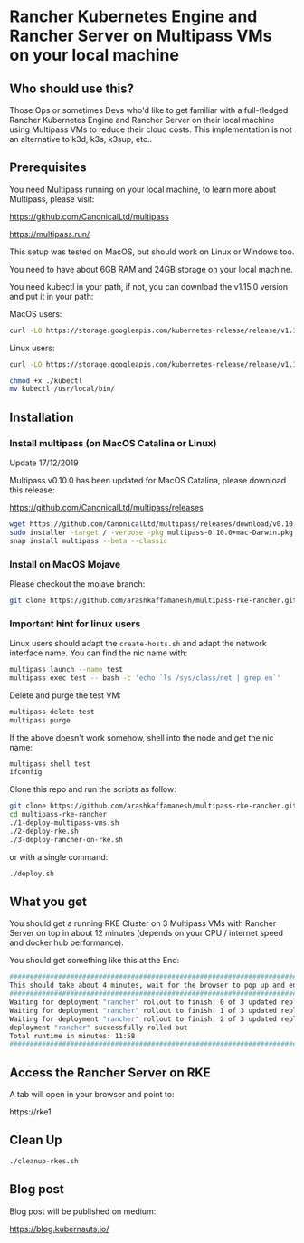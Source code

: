 # Rancher Kubernetes Engine and Rancher Server on Multipass VMs on your local machine

## Who should use this?

Those Ops or sometimes Devs who'd like to get familiar with a full-fledged Rancher Kubernetes Engine and Rancher Server on their local machine using Multipass VMs to reduce their cloud costs. This implementation is not an alternative to k3d, k3s, k3sup, etc..

## Prerequisites

You need Multipass running on your local machine, to learn more about Multipass, please visit:

https://github.com/CanonicalLtd/multipass

https://multipass.run/

This setup was tested on MacOS, but should work on Linux or Windows too.

You need to have about 6GB RAM and 24GB storage on your local machine.

You need kubectl in your path, if not, you can download the v1.15.0 version and put it in your path:

MacOS users:

```bash
curl -LO https://storage.googleapis.com/kubernetes-release/release/v1.15.0/bin/darwin/amd64/kubectl
```

Linux users:

```bash
curl -LO https://storage.googleapis.com/kubernetes-release/release/v1.15.0/bin/linux/amd64/kubectl
```

```bash
chmod +x ./kubectl
mv kubectl /usr/local/bin/
```

## Installation

### Install multipass (on MacOS Catalina or Linux)

Update 17/12/2019

Multipass v0.10.0 has been updated for MacOS Catalina, please download this release:

https://github.com/CanonicalLtd/multipass/releases


```bash
wget https://github.com/CanonicalLtd/multipass/releases/download/v0.10.0/multipass-0.10.0+mac-Darwin.pkg
sudo installer -target / -verbose -pkg multipass-0.10.0+mac-Darwin.pkg
snap install multipass --beta --classic
```

### Install on MacOS Mojave

Please checkout the mojave branch:

```bash
git clone https://github.com/arashkaffamanesh/multipass-rke-rancher.git -b mojave-multipass-0.8
```

### Important hint for linux users

Linux users should adapt the `create-hosts.sh` and adapt the network interface name. You can find the nic name with:

```bash
multipass launch --name test
multipass exec test -- bash -c 'echo `ls /sys/class/net | grep en`'
```

Delete and purge the test VM:

```bash
multipass delete test
multipass purge
```

If the above doesn't work somehow, shell into the node and get the nic name:

```bash
multipass shell test
ifconfig
```

Clone this repo and run the scripts as follow:

```bash
git clone https://github.com/arashkaffamanesh/multipass-rke-rancher.git
cd multipass-rke-rancher
./1-deploy-multipass-vms.sh
./2-deploy-rke.sh
./3-deploy-rancher-on-rke.sh
```

or with a single command:

```bash
./deploy.sh
```

## What you get

You should get a running RKE Cluster on 3 Multipass VMs with Rancher Server on top in about 12 minutes (depends on your CPU / internet speed and docker hub performance).

You should get something like this at the End:

```bash
############################################################################
This should take about 4 minutes, wait for the browser to pop up and enjoy :-)
############################################################################
Waiting for deployment "rancher" rollout to finish: 0 of 3 updated replicas are available...
Waiting for deployment "rancher" rollout to finish: 1 of 3 updated replicas are available...
Waiting for deployment "rancher" rollout to finish: 2 of 3 updated replicas are available...
deployment "rancher" successfully rolled out
Total runtime in minutes: 11:58
############################################################################
```

## Access the Rancher Server on RKE

A tab will open in your browser and point to:

https://rke1

## Clean Up

```bash
./cleanup-rkes.sh
```

## Blog post

Blog post will be published on medium:

https://blog.kubernauts.io/


